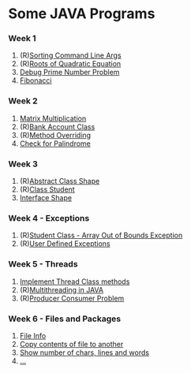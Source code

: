 # Some JAVA Programs

### Week 1
1. (R)[Sorting Command Line Args](Week1/SortCmdLineArgs.java)
1. (R)[Roots of Quadratic Equation](Week1/QuadraticEquation.java)
1. [Debug Prime Number Problem](Week1/Debug.java)
1. [Fibonacci](Week1/Fibonacci.java)

### Week 2
1. [Matrix Multiplication](2023_05_04/MatrixMultiplication.java)
1. (R)[Bank Account Class](Week2/BankAccount.java)
1. (R)[Method Overriding](Week2/MethodOverriding.java)
1. [Check for Palindrome](2023_05_04/ChkPalindrome.java)

### Week 3
1. (R)[Abstract Class Shape](2023_05_11/AbstractClass.java)
1. (R)[Class Student](2023_04_20/QuadraticEqn.java)
1. [Interface Shape]([label](2023_05_18/synch.java))

### Week 4 - Exceptions
1. (R)[Student Class - Array Out of Bounds Exception](2023_05_18/Exception.java)
1. (R)[User Defined Exceptions](2023_05_25/UserDefinedException.java)

### Week 5 - Threads
1. [Implement Thread Class methods](2023_05_25/Thread.java)
1. (R)[Multithreading in JAVA](2023_05_25/MultipleThread.java)
1. (R)[Producer Consumer Problem](2023_06_01/ProducerConsumer.java)

### Week 6 - Files and Packages
1. [File Info]()
1. [Copy contents of file to another]()
1. [Show number of chars, lines and words]()
1. [...]()
